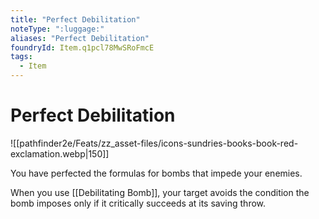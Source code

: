 ```yaml
---
title: "Perfect Debilitation"
noteType: ":luggage:"
aliases: "Perfect Debilitation"
foundryId: Item.q1pcl78MwSRoFmcE
tags:
  - Item
---
```


# Perfect Debilitation
![[pathfinder2e/Feats/zz_asset-files/icons-sundries-books-book-red-exclamation.webp|150]]

You have perfected the formulas for bombs that impede your enemies.

When you use [[Debilitating Bomb]], your target avoids the condition the bomb imposes only if it critically succeeds at its saving throw.
